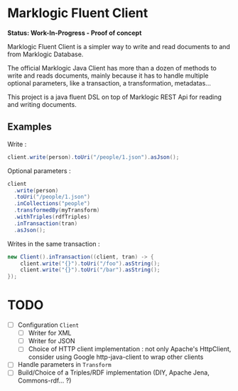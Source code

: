 # Marklogic Fluent Client

**Status: Work-In-Progress - Proof of concept**

Marklogic Fluent Client is a simpler way to write and read documents to and from Marklogic Database.

The official Marklogic Java Client has more than a dozen of methods to write and reads documents, 
mainly because it has to handle multiple optional parameters, like a transaction, a transformation, metadatas...

This project is a java fluent DSL on top of Marklogic REST Api for reading and writing documents. 

## Examples

Write :

``` java
client.write(person).toUri("/people/1.json").asJson();
```

Optional parameters :

``` java
client
  .write(person)
  .toUri("/people/1.json")
  .inCollections("people")
  .transformedBy(myTransform)
  .withTriples(rdfTriples)
  .inTransaction(tran)
  .asJson();
```

Writes in the same transaction :

``` java
new Client().inTransaction((client, tran) -> {
    client.write("{}").toUri("/foo").asString();
    client.write("{}").toUri("/bar").asString();
});
```
# TODO

* [ ] Configuration `Client` 
    * [ ] Writer for XML
    * [ ] Writer for JSON
    * [ ] Choice of HTTP client implementation : not only Apache's HttpClient, consider using Google http-java-client to wrap other clients
* [ ] Handle parameters in `Transform`
* [ ] Build/Choice of a Triples/RDF implementation (DIY, Apache Jena, Commons-rdf... ?)
